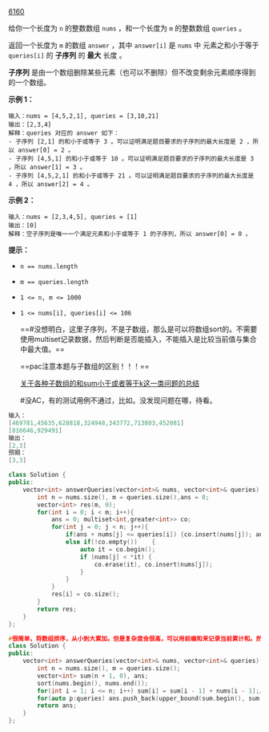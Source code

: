 [6160](https://leetcode.cn/contest/weekly-contest-308/problems/longest-subsequence-with-limited-sum/)

给你一个长度为 `n` 的整数数组 `nums` ，和一个长度为 `m` 的整数数组 `queries` 。

返回一个长度为 `m` 的数组 `answer` ，其中 `answer[i]` 是 `nums` 中 元素之和小于等于 `queries[i]` 的 **子序列** 的 **最大** 长度 。

**子序列** 是由一个数组删除某些元素（也可以不删除）但不改变剩余元素顺序得到的一个数组。

 

**示例 1：**

```
输入：nums = [4,5,2,1], queries = [3,10,21]
输出：[2,3,4]
解释：queries 对应的 answer 如下：
- 子序列 [2,1] 的和小于或等于 3 。可以证明满足题目要求的子序列的最大长度是 2 ，所以 answer[0] = 2 。
- 子序列 [4,5,1] 的和小于或等于 10 。可以证明满足题目要求的子序列的最大长度是 3 ，所以 answer[1] = 3 。
- 子序列 [4,5,2,1] 的和小于或等于 21 。可以证明满足题目要求的子序列的最大长度是 4 ，所以 answer[2] = 4 。
```

**示例 2：**

```
输入：nums = [2,3,4,5], queries = [1]
输出：[0]
解释：空子序列是唯一一个满足元素和小于或等于 1 的子序列，所以 answer[0] = 0 。
```

 

**提示：**

- `n == nums.length`

- `m == queries.length`

- `1 <= n, m <= 1000`

- `1 <= nums[i], queries[i] <= 106`

  ==#没想明白，这里子序列，不是子数组，那么是可以将数组sort的。不需要使用multiset记录数据，然后判断是否能插入，不能插入是比较当前值与集合中最大值。==

  ==pac注意本题与子数组的区别！！！==
  
  [关于各种子数组的和sum小于或者等于k这一类问题的总结](https://blog.csdn.net/u010761477/article/details/89853781?spm=1001.2101.3001.6650.5&utm_medium=distribute.pc_relevant.none-task-blog-2%7Edefault%7EBlogCommendFromBaidu%7ERate-5-89853781-blog-84169621.pc_relevant_multi_platform_whitelistv4&depth_1-utm_source=distribute.pc_relevant.none-task-blog-2%7Edefault%7EBlogCommendFromBaidu%7ERate-5-89853781-blog-84169621.pc_relevant_multi_platform_whitelistv4&utm_relevant_index=6)
  
  #没AC，有的测试用例不通过，比如。没发现问题在哪，待看。

```cpp
输入：
[469781,45635,628818,324948,343772,713803,452081]
[816646,929491]
输出：
[2,3]
预期：
[3,3]

class Solution {
public:
    vector<int> answerQueries(vector<int>& nums, vector<int>& queries) {
        int n = nums.size(), m = queries.size(),ans = 0;
        vector<int> res(m, 0);
        for(int i = 0; i < m; i++){
            ans = 0; multiset<int,greater<int>> co;
            for(int j = 0; j < n; j++){
                if(ans + nums[j] <= queries[i]) {co.insert(nums[j]); ans += nums[j];}
                else if(!co.empty())    {
                    auto it = co.begin(); 
                    if (nums[j] < *it) {
                        co.erase(it), co.insert(nums[j]);
                    }
                }
            }
            res[i] = co.size();
        }
        return res;
    }
};
```

```cpp
#很简单，将数组排序，从小到大累加。但是复杂度会很高，可以用前缀和来记录当前累计和。然后用upper_bound()找到他的上界，然后-1
class Solution {
public:
    vector<int> answerQueries(vector<int>& nums, vector<int>& queries) {
        int n = nums.size(), m = queries.size();
        vector<int> sum(n + 1, 0), ans;
        sort(nums.begin(), nums.end());
        for(int i = 1; i <= n; i++) sum[i] = sum[i - 1] + nums[i - 1];//pac这里
        for(auto p:queries) ans.push_back(upper_bound(sum.begin(), sum.end(), p) - sum.begin() - 1);//这里注意用upper—_bound确定上界，然后-1，他的值一定小于p，而不能用lower_bound
        return ans;
    }
};
```

